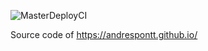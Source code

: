 ![MasterDeployCI](https://github.com/andrespontt/andrespontt.github.io.source/workflows/MasterDeployCI/badge.svg)

Source code of https://andrespontt.github.io/